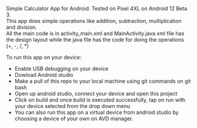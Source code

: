 Simple Calculator App for Android. Tested on Pixel 4XL on Android 12 Beta 3.  
This app does simple operations like addition, subtraction, multiplication and division.  
All the main code is in activity_main.xml and MainActivity.java
xml file has the design layout while the java file has the code for doing the operations (+, -, /, *)



To run this app on your device: 
- Enable USB debugging on your device
- Dowload Android studio
- Make a pull of this repo to your local machine using git commands on git bash
- Open up android studio, connect your device and open this project
- Click on build and once build is executed successfully, tap on run with your device selected from the drop down menu
- You can also run this app on a virtual device from andriod studio by choosing a device of your own on AVD manager.

